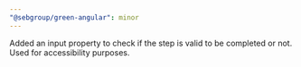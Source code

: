 ```yaml
---
"@sebgroup/green-angular": minor
---
```


Added an input property to check if the step is valid to be completed or not. Used for accessibility purposes.
